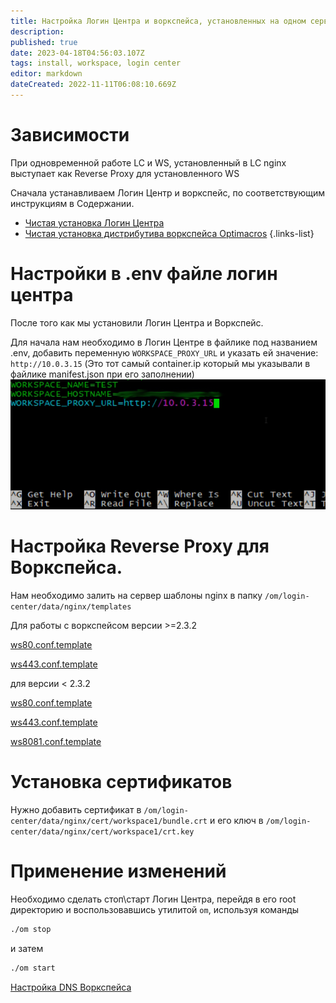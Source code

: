 ```yaml
---
title: Настройка Логин Центра и воркспейса, установленных на одном сервере
description: 
published: true
date: 2023-04-18T04:56:03.107Z
tags: install, workspace, login center
editor: markdown
dateCreated: 2022-11-11T06:08:10.669Z
---
```


# Зависимости

При одновременной работе LC и WS, установленный в LC nginx выступает как Reverse Proxy для установленного WS

Сначала устанавливаем Логин Центр и воркспейс, по соответствующим инструкциям в Содержании.

- [Чистая установка Логин Центра](/ru/login-center/cleanInstallationLc)
- [Чистая установка дистрибутива воркспейса Optimacros](/ru/workspace/cleaninstallation)
{.links-list}
 


# Настройки в .env файле логин центра

После того как мы установили Логин Центра и Воркспейс.

Для начала нам необходимо в Логин Центре в файлике под названием .env, добавить переменную `WORKSPACE_PROXY_URL` и указать ей значение: `http://10.0.3.15` (Это тот самый container.ip который мы указывали в файлике manifest.json при его заполнении)
![addedvariable.png](/workspace/addedvariable.png)


# Настройка Reverse Proxy для Воркспейса.

Нам необходимо залить на сервер шаблоны nginx в папку `/om/login-center/data/nginx/templates`

Для работы с воркспейсом версии >=2.3.2

[ws80.conf.template](wsProxyTemplates/ws80template)

[ws443.conf.template](wsProxyTemplates/ws443template)

для версии < 2.3.2

[ws80.conf.template](wsProxyTemplates/ws80template)

[ws443.conf.template](wsProxyTemplates/ws443_template)

[ws8081.conf.template](wsProxyTemplates/ws8081_template)

# Установка сертификатов
Нужно добавить сертификат в `/om/login-center/data/nginx/cert/workspace1/bundle.crt` и его ключ в `/om/login-center/data/nginx/cert/workspace1/crt.key`


# Применение изменений
Необходимо сделать стоп\старт Логин Центра, перейдя в его root директорию и воспользовавшись утилитой `om`, используя команды 
```bash
./om stop
```
и затем 
```bash
./om start
```

[Настройка DNS Воркспейса](/ru/workspace/config/changeWorkspaceDNS)